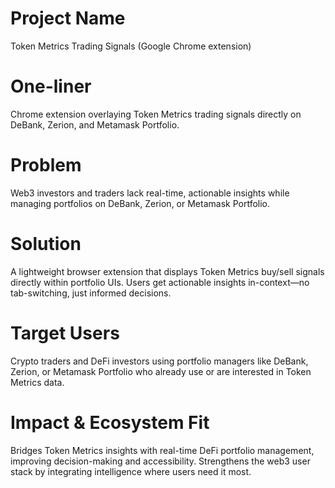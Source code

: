 # Project Name
Token Metrics Trading Signals (Google Chrome extension)

# One-liner
Chrome extension overlaying Token Metrics trading signals directly on DeBank, Zerion, and Metamask Portfolio.

# Problem
Web3 investors and traders lack real-time, actionable insights while managing portfolios on DeBank, Zerion, or Metamask Portfolio.

# Solution
A lightweight browser extension that displays Token Metrics buy/sell signals directly within portfolio UIs. Users get actionable insights in-context—no tab-switching, just informed decisions.

# Target Users
Crypto traders and DeFi investors using portfolio managers like DeBank, Zerion, or Metamask Portfolio who already use or are interested in Token Metrics data.

# Impact & Ecosystem Fit
Bridges Token Metrics insights with real-time DeFi portfolio management, improving decision-making and accessibility. Strengthens the web3 user stack by integrating intelligence where users need it most.
